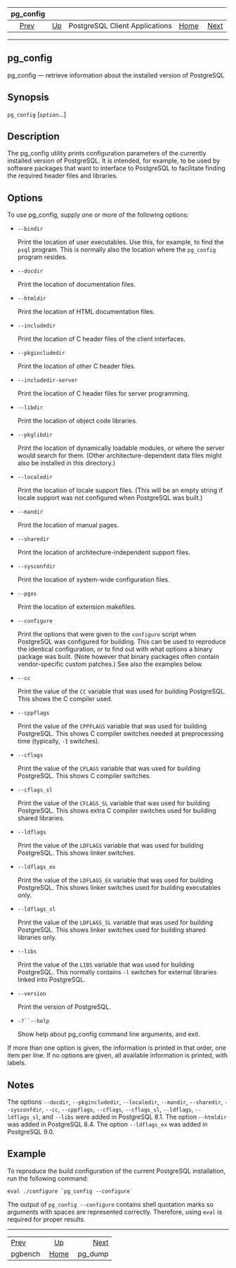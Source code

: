 <!--?xml version="1.0" encoding="UTF-8" standalone="no"?-->

|            pg\_config           |                                                              |                                |                                                       |                                    |
| :-----------------------------: | :----------------------------------------------------------- | :----------------------------: | ----------------------------------------------------: | ---------------------------------: |
| [Prev](pgbench.html "pgbench")  | [Up](reference-client.html "PostgreSQL Client Applications") | PostgreSQL Client Applications | [Home](index.html "PostgreSQL 17devel Documentation") |  [Next](app-pgdump.html "pg_dump") |

***

## pg\_config

pg\_config — retrieve information about the installed version of PostgreSQL

## Synopsis

`pg_config` \[*`option`*...]

## Description

The pg\_config utility prints configuration parameters of the currently installed version of PostgreSQL. It is intended, for example, to be used by software packages that want to interface to PostgreSQL to facilitate finding the required header files and libraries.

## Options

To use pg\_config, supply one or more of the following options:

* `--bindir`

    Print the location of user executables. Use this, for example, to find the `psql` program. This is normally also the location where the `pg_config` program resides.

* `--docdir`

    Print the location of documentation files.

* `--htmldir`

    Print the location of HTML documentation files.

* `--includedir`

    Print the location of C header files of the client interfaces.

* `--pkgincludedir`

    Print the location of other C header files.

* `--includedir-server`

    Print the location of C header files for server programming.

* `--libdir`

    Print the location of object code libraries.

* `--pkglibdir`

    Print the location of dynamically loadable modules, or where the server would search for them. (Other architecture-dependent data files might also be installed in this directory.)

* `--localedir`

    Print the location of locale support files. (This will be an empty string if locale support was not configured when PostgreSQL was built.)

* `--mandir`

    Print the location of manual pages.

* `--sharedir`

    Print the location of architecture-independent support files.

* `--sysconfdir`

    Print the location of system-wide configuration files.

* `--pgxs`

    Print the location of extension makefiles.

* `--configure`

    Print the options that were given to the `configure` script when PostgreSQL was configured for building. This can be used to reproduce the identical configuration, or to find out with what options a binary package was built. (Note however that binary packages often contain vendor-specific custom patches.) See also the examples below.

* `--cc`

    Print the value of the `CC` variable that was used for building PostgreSQL. This shows the C compiler used.

* `--cppflags`

    Print the value of the `CPPFLAGS` variable that was used for building PostgreSQL. This shows C compiler switches needed at preprocessing time (typically, `-I` switches).

* `--cflags`

    Print the value of the `CFLAGS` variable that was used for building PostgreSQL. This shows C compiler switches.

* `--cflags_sl`

    Print the value of the `CFLAGS_SL` variable that was used for building PostgreSQL. This shows extra C compiler switches used for building shared libraries.

* `--ldflags`

    Print the value of the `LDFLAGS` variable that was used for building PostgreSQL. This shows linker switches.

* `--ldflags_ex`

    Print the value of the `LDFLAGS_EX` variable that was used for building PostgreSQL. This shows linker switches used for building executables only.

* `--ldflags_sl`

    Print the value of the `LDFLAGS_SL` variable that was used for building PostgreSQL. This shows linker switches used for building shared libraries only.

* `--libs`

    Print the value of the `LIBS` variable that was used for building PostgreSQL. This normally contains `-l` switches for external libraries linked into PostgreSQL.

* `--version`

    Print the version of PostgreSQL.

* `-?``--help`

    Show help about pg\_config command line arguments, and exit.

If more than one option is given, the information is printed in that order, one item per line. If no options are given, all available information is printed, with labels.

## Notes

The options `--docdir`, `--pkgincludedir`, `--localedir`, `--mandir`, `--sharedir`, `--sysconfdir`, `--cc`, `--cppflags`, `--cflags`, `--cflags_sl`, `--ldflags`, `--ldflags_sl`, and `--libs` were added in PostgreSQL 8.1. The option `--htmldir` was added in PostgreSQL 8.4. The option `--ldflags_ex` was added in PostgreSQL 9.0.

## Example

To reproduce the build configuration of the current PostgreSQL installation, run the following command:

    eval ./configure `pg_config --configure`

The output of `pg_config --configure` contains shell quotation marks so arguments with spaces are represented correctly. Therefore, using `eval` is required for proper results.

***

|                                 |                                                              |                                    |
| :------------------------------ | :----------------------------------------------------------: | ---------------------------------: |
| [Prev](pgbench.html "pgbench")  | [Up](reference-client.html "PostgreSQL Client Applications") |  [Next](app-pgdump.html "pg_dump") |
| pgbench                         |     [Home](index.html "PostgreSQL 17devel Documentation")    |                           pg\_dump |
